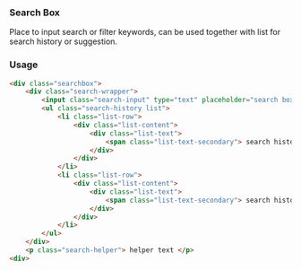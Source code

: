 ### Search Box
Place to input search or filter keywords, can be used together with list for search history or suggestion.

### Usage

```html
<div class="searchbox">
    <div class="search-wrapper">
        <input class="search-input" type="text" placeholder="search box">
        <ul class="search-history list">
            <li class="list-row">
                <div class="list-content">
                    <div class="list-text">
                        <span class="list-text-secondary"> search history 1 </span>
                    </div>
                </div>
            </li>
            <li class="list-row">
                <div class="list-content">
                    <div class="list-text">
                        <span class="list-text-secondary"> search history 2 </span>
                    </div>
                </div>
            </li>
        </ul>
    </div>
    <p class="search-helper"> helper text </p>
<div>
```
